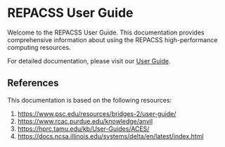 # REPACSS User Guide

Welcome to the REPACSS User Guide. This documentation provides comprehensive information about using the REPACSS high-performance computing resources.

For detailed documentation, please visit our [User Guide](docs/index.md).

## References
This documentation is based on the following resources:
1. https://www.psc.edu/resources/bridges-2/user-guide/
2. https://www.rcac.purdue.edu/knowledge/anvil
3. https://hprc.tamu.edu/kb/User-Guides/ACES/
4. https://docs.ncsa.illinois.edu/systems/delta/en/latest/index.html